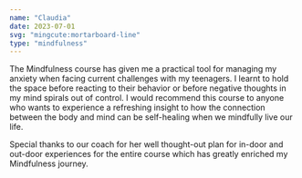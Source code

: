 ```yaml
---
name: "Claudia"
date: 2023-07-01
svg: "mingcute:mortarboard-line"
type: "mindfulness"
---
```


The Mindfulness course has given me a practical tool for managing my anxiety when facing current challenges with my teenagers. I learnt to hold the space before reacting to their behavior or before negative thoughts in my mind spirals out of control. I would recommend this course to anyone who wants to experience a refreshing insight to how the connection between the body and mind can be self-healing when we mindfully live our life.


Special thanks to our coach for her well thought-out plan for in-door and out-door experiences for the entire course which has greatly enriched my Mindfulness journey.
